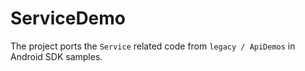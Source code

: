 # ServiceDemo

The project ports the `Service` related code from `legacy / ApiDemos` in 
Android SDK samples. 